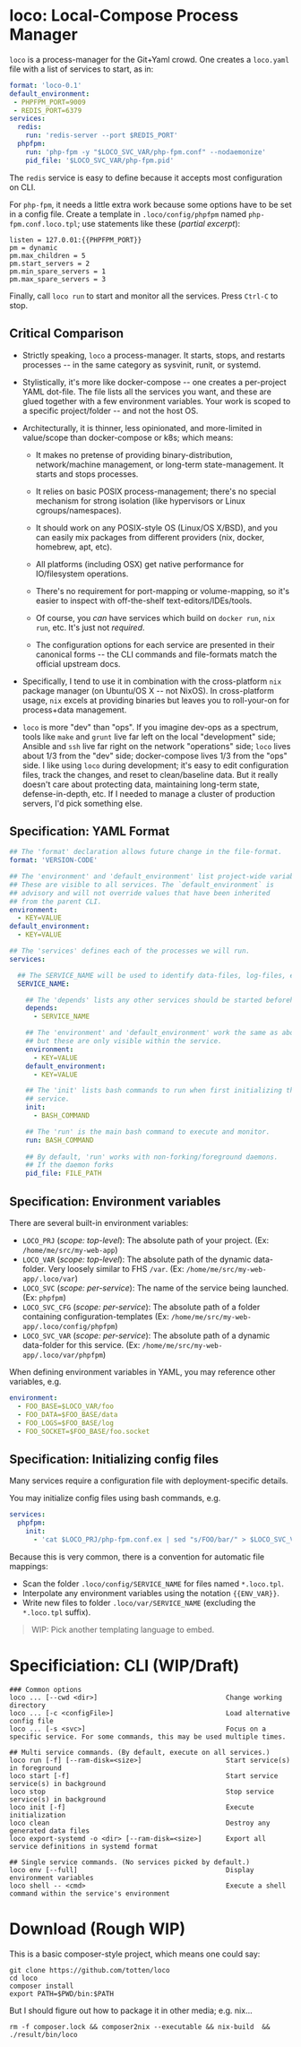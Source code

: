 # loco: Local-Compose Process Manager

`loco` is a process-manager for the Git+Yaml crowd.  One creates a `loco.yaml` file with a list of services to start, as in:

```yaml
format: 'loco-0.1'
default_environment:
 - PHPFPM_PORT=9009
 - REDIS_PORT=6379
services:
  redis:
    run: 'redis-server --port $REDIS_PORT'
  phpfpm:
    run: 'php-fpm -y "$LOCO_SVC_VAR/php-fpm.conf" --nodaemonize'
    pid_file: '$LOCO_SVC_VAR/php-fpm.pid'
```

The `redis` service is easy to define because it accepts most configuration on CLI.

For `php-fpm`, it needs a little extra work because some options have to be set in a config file.  Create a template in
`.loco/config/phpfpm` named `php-fpm.conf.loco.tpl`; use statements like these (*partial excerpt*):

```
listen = 127.0.01:{{PHPFPM_PORT}}
pm = dynamic
pm.max_children = 5
pm.start_servers = 2
pm.min_spare_servers = 1
pm.max_spare_servers = 3
```

Finally, call `loco run` to start and monitor all the services.  Press `Ctrl-C` to stop.

## Critical Comparison

* Strictly speaking, `loco` a process-manager.  It starts, stops, and restarts processes -- in the same category as sysvinit,
  runit, or systemd.

* Stylistically, it's more like docker-compose -- one creates a per-project YAML dot-file.  The file lists all the services you
  want, and these are glued together with a few environment variables.  Your work is scoped to a specific project/folder -- and
  not the host OS.

* Architecturally, it is thinner, less opinionated, and more-limited in value/scope than docker-compose or k8s; which means:

    * It makes no pretense of providing binary-distribution, network/machine management, or long-term state-management.  It
      starts and stops processes.

    * It relies on basic POSIX process-management; there's no special mechanism for strong isolation (like hypervisors or Linux
      cgroups/namespaces).

    * It should work on any POSIX-style OS (Linux/OS X/BSD), and you can easily mix packages from different providers (nix,
      docker, homebrew, apt, etc).

    * All platforms (including OSX) get native performance for IO/filesystem operations.

    * There's no requirement for port-mapping or volume-mapping, so it's easier to inspect with off-the-shelf
      text-editors/IDEs/tools.

    * Of course, you *can* have services which build on `docker run`, `nix run`, etc.  It's just not *required*.

    * The configuration options for each service are presented in their canonical forms -- the CLI commands and file-formats
      match the official upstream docs.

* Specifically, I tend to use it in combination with the cross-platform `nix` package manager (on Ubuntu/OS X -- not NixOS).  In
  cross-platform usage, `nix` excels at providing binaries but leaves you to roll-your-on for process+data management.

* `loco` is more "dev" than "ops".  If you imagine dev-ops as a spectrum, tools like `make` and `grunt` live far left on the
  local "development" side; Ansible and `ssh` live far right on the network "operations" side; `loco` lives about 1/3 from the
  "dev" side; docker-compose lives 1/3 from the "ops" side.  I like using `loco` during development; it's easy to edit
  configuration files, track the changes, and reset to clean/baseline data.  But it really doesn't care about protecting data,
  maintaining long-term state, defense-in-depth, etc.  If I needed to manage a cluster of production servers, I'd pick something
  else.

## Specification: YAML Format

```yaml
## The 'format' declaration allows future change in the file-format.
format: 'VERSION-CODE'

## The 'environment' and 'default_environment' list project-wide variables.
## These are visible to all services. The `default_environment` is
## advisory and will not override values that have been inherited
## from the parent CLI.
environment:
  - KEY=VALUE
default_environment:
  - KEY=VALUE

## The 'services' defines each of the processes we will run.
services:

  ## The SERVICE_NAME will be used to identify data-files, log-files, etc.
  SERVICE_NAME:

    ## The 'depends' lists any other services should be started beforehand.
    depends:
      - SERVICE_NAME

    ## The 'environment' and 'default_environment' work the same as above,
    ## but these are only visible within the service.
    environment:
      - KEY=VALUE
    default_environment:
      - KEY=VALUE

    ## The 'init' lists bash commands to run when first initializing the
    ## service.
    init:
      - BASH_COMMAND

    ## The 'run' is the main bash command to execute and monitor.
    run: BASH_COMMAND
    
    ## By default, 'run' works with non-forking/foreground daemons.
    ## If the daemon forks
    pid_file: FILE_PATH
```

## Specification: Environment variables

There are several built-in environment variables:

* `LOCO_PRJ` (*scope: top-level*): The absolute path of your project. (Ex:
  `/home/me/src/my-web-app`)
* `LOCO_VAR` (*scope: top-level*): The absolute path of the dynamic data-folder. Very
  loosely similar to FHS `/var`. (Ex: `/home/me/src/my-web-app/.loco/var`)
* `LOCO_SVC` (*scope: per-service*): The name of the service being launched.
  (Ex: `phpfpm`)
* `LOCO_SVC_CFG` (*scope: per-service*): The absolute path of a folder
  containing configuration-templates (Ex:  `/home/me/src/my-web-app/.loco/config/phpfpm`)
* `LOCO_SVC_VAR` (*scope: per-service*): The absolute path of a dynamic data-folder
  for this service. (Ex:  `/home/me/src/my-web-app/.loco/var/phpfpm`)

When defining environment variables in YAML, you may reference other variables, e.g.

```yaml
environment:
  - FOO_BASE=$LOCO_VAR/foo
  - FOO_DATA=$FOO_BASE/data
  - FOO_LOGS=$FOO_BASE/log
  - FOO_SOCKET=$FOO_BASE/foo.socket
```

## Specification: Initializing config files

Many services require a configuration file with deployment-specific details.

You may initialize config files using bash commands, e.g.

```yaml
services:
  phpfpm:
    init:
      - 'cat $LOCO_PRJ/php-fpm.conf.ex | sed "s/FOO/bar/" > $LOCO_SVC_VAR/php-fpm.conf'
```

Because this is very common, there is a convention for automatic file mappings:

* Scan the folder `.loco/config/SERVICE_NAME` for files named `*.loco.tpl`.
* Interpolate any environment variables using the notation `{{ENV_VAR}}`.
* Write new files to folder `.loco/var/SERVICE_NAME` (excluding the `*.loco.tpl` suffix).

> WIP: Pick another templating language to embed.

# Specificiation: CLI (WIP/Draft)

```
### Common options
loco ... [--cwd <dir>]                                Change working directory
loco ... [-c <configFile>]                            Load alternative config file
loco ... [-s <svc>]                                   Focus on a specific service. For some commands, this may be used multiple times.

## Multi service commands. (By default, execute on all services.)
loco run [-f] [--ram-disk=<size>]                     Start service(s) in foreground
loco start [-f]                                       Start service service(s) in background
loco stop                                             Stop service service(s) in background
loco init [-f]                                        Execute initialization
loco clean                                            Destroy any generated data files
loco export-systemd -o <dir> [--ram-disk=<size>]      Export all service definitions in systemd format

## Single service commands. (No services picked by default.)
loco env [--full]                                     Display environment variables
loco shell -- <cmd>                                   Execute a shell command within the service's environment
```

# Download (Rough WIP)

This is a basic composer-style project, which means one could say:

```
git clone https://github.com/totten/loco
cd loco
composer install
export PATH=$PWD/bin:$PATH
```

But I should figure out how to package it in other media; e.g. nix...

```
rm -f composer.lock && composer2nix --executable && nix-build  && ./result/bin/loco
```
